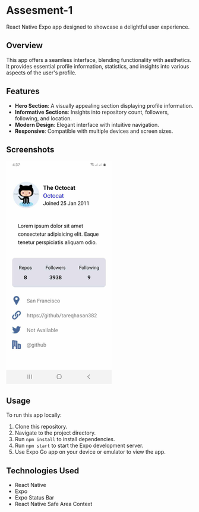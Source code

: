 # Assesment-1

React Native Expo app designed to showcase a delightful user experience.

## Overview

This app offers a seamless interface, blending functionality with aesthetics. It provides essential profile information, statistics, and insights into various aspects of the user's profile.

## Features

- **Hero Section**: A visually appealing section displaying profile information.
- **Informative Sections**: Insights into repository count, followers, following, and location.
- **Modern Design**: Elegant interface with intuitive navigation.
- **Responsive**: Compatible with multiple devices and screen sizes.

## Screenshots


<img src="./assets/Assesment-1.jpg" alt="Screenshot 1" style="height: 600px; width: auto;"/>

## Usage

To run this app locally:

1. Clone this repository.
2. Navigate to the project directory.
3. Run `npm install` to install dependencies.
4. Run `npm start` to start the Expo development server.
5. Use Expo Go app on your device or emulator to view the app.

## Technologies Used

- React Native
- Expo
- Expo Status Bar
- React Native Safe Area Context
